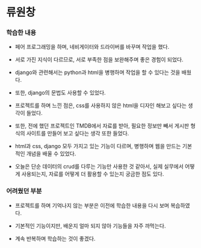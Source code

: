 # 류원창

### 학습한 내용

- 페어 프로그래밍을 하며, 네비게이터와 드라이버를 바꾸며 작업을 했다.

- 서로 가진 지식이 다르므로, 서로 부족한 점을 보완해주며 좋은 경험이 되었다.

- django와 관련해서는 python과 html을 병행하며 작업을 할 수 있다는 것을 배웠다.

- 또한, django의 문법도 사용할 수 있었다.

- 프로젝트를 하며 느낀 점은, css를 사용하지 않은 html을 디자인 해보고 싶다는 생각이 들었다.

- 또한, 전에 했던 프로젝트인 TMDB에서 자료를 받아, 필요한 정보만 빼서 게시판 형식의 사이트를 만들어 보고 싶다는 생각 또한 들었다.

- html과 css, django 모두 가지고 있는 기능이 다르며, 병행하며 웹을 만드는 기본적인 개념을 배울 수 있었다.

- 오늘은 단순 데이터의 crud를 다루는 기능만 사용한 것 같아서, 실제 실무에서 어떻게 사용되는지, 자료를 어떻게 더 활용할 수 있는지 궁금한 점도 있다.

### 어려웠던 부분

- 프로젝트를 하며 기억나지 않는 부분은 이전에 학습한 내용을 다시 보며 복습하였다.

- 기본적인 기능이지만, 배운지 얼마 되지 않아 기능들을 자주 까먹는다.

- 계속 반복하며 학습하는 것이 좋겠다.

